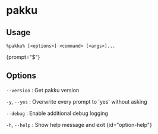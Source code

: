 # pakku

## Usage

<snippet id="snippet-cmd">

```
%pakku% [<options>] <command> [<args>]...
```
{prompt="$"}

</snippet>

## Options

<snippet id="snippet-options">

`--version`
: Get pakku version

`-y`, `--yes`
: Overwrite every prompt to 'yes' without asking

`--debug`
: Enable additional debug logging

`-h`, `--help`
: Show help message and exit
{id="option-help"}

</snippet>
